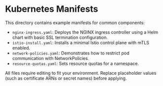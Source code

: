 # Kubernetes Manifests

This directory contains example manifests for common components:

- `nginx-ingress.yaml`: Deploys the NGINX ingress controller using a Helm chart with basic SSL termination configuration.
- `istio-install.yaml`: Installs a minimal Istio control plane with mTLS enabled.
- `network-policies.yaml`: Demonstrates how to restrict pod communication with NetworkPolicies.
- `resource-quotas.yaml`: Sets resource quotas for a namespace.

All files require editing to fit your environment. Replace placeholder values (such as certificate ARNs or secret names) before applying.
